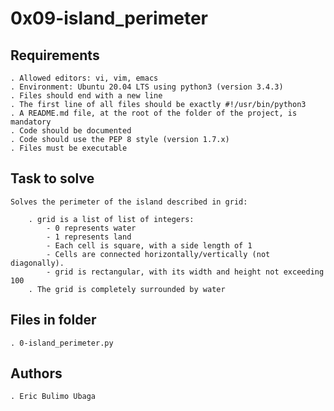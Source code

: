 # 0x09-island_perimeter

## Requirements

    . Allowed editors: vi, vim, emacs
    . Environment: Ubuntu 20.04 LTS using python3 (version 3.4.3)
    . Files should end with a new line
    . The first line of all files should be exactly #!/usr/bin/python3
    . A README.md file, at the root of the folder of the project, is mandatory
    . Code should be documented
    . Code should use the PEP 8 style (version 1.7.x)
    . Files must be executable


## Task to solve

    Solves the perimeter of the island described in grid:

        . grid is a list of list of integers:
            - 0 represents water
            - 1 represents land
            - Each cell is square, with a side length of 1
            - Cells are connected horizontally/vertically (not diagonally).
            - grid is rectangular, with its width and height not exceeding 100
        . The grid is completely surrounded by water

## Files in folder

    . 0-island_perimeter.py

## Authors

	. Eric Bulimo Ubaga

